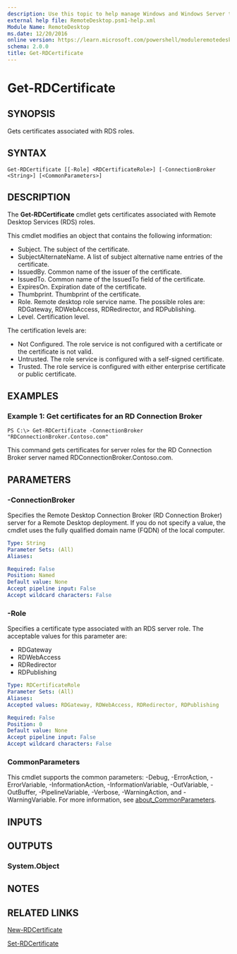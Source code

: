 ```yaml
---
description: Use this topic to help manage Windows and Windows Server technologies with Windows PowerShell.
external help file: RemoteDesktop.psm1-help.xml
Module Name: RemoteDesktop
ms.date: 12/20/2016
online version: https://learn.microsoft.com/powershell/moduleremotedesktop/get-rdcertificate?view=windowsserver2016-ps&wt.mc_id=ps-gethelp
schema: 2.0.0
title: Get-RDCertificate
---
```


# Get-RDCertificate

## SYNOPSIS
Gets certificates associated with RDS roles.

## SYNTAX

```
Get-RDCertificate [[-Role] <RDCertificateRole>] [-ConnectionBroker <String>] [<CommonParameters>]
```

## DESCRIPTION
The **Get-RDCertificate** cmdlet gets certificates associated with Remote Desktop Services (RDS) roles.

This cmdlet modifies an object that contains the following information:

- Subject.
The subject of the certificate.
- SubjectAlternateName.
A list of subject alternative name entries of the certificate.
- IssuedBy.
Common name of the issuer of the certificate.
- IssuedTo.
Common name of the IssuedTo field of the certificate.
- ExpiresOn.
Expiration date of the certificate.
- Thumbprint.
Thumbprint of the certificate.
- Role.
Remote desktop role service name.
The possible roles are: RDGateway, RDWebAccess, RDRedirector, and RDPublishing.
- Level.
Certification level.

The certification levels are:

- Not Configured.
The role service is not configured with a certificate or the certificate is not valid.
- Untrusted.
The role service is configured with a self-signed certificate.
- Trusted.
The role service is configured with either enterprise certificate or public certificate.

## EXAMPLES

### Example 1: Get certificates for an RD Connection Broker
```
PS C:\> Get-RDCertificate -ConnectionBroker "RDConnectionBroker.Contoso.com"
```

This command gets certificates for server roles for the RD Connection Broker server named RDConnectionBroker.Contoso.com.

## PARAMETERS

### -ConnectionBroker
Specifies the Remote Desktop Connection Broker (RD Connection Broker) server for a Remote Desktop deployment.
If you do not specify a value, the cmdlet uses the fully qualified domain name (FQDN) of the local computer.

```yaml
Type: String
Parameter Sets: (All)
Aliases:

Required: False
Position: Named
Default value: None
Accept pipeline input: False
Accept wildcard characters: False
```

### -Role
Specifies a certificate type associated with an RDS server role.
The acceptable values for this parameter are:

- RDGateway
- RDWebAccess
- RDRedirector
- RDPublishing

```yaml
Type: RDCertificateRole
Parameter Sets: (All)
Aliases:
Accepted values: RDGateway, RDWebAccess, RDRedirector, RDPublishing

Required: False
Position: 0
Default value: None
Accept pipeline input: False
Accept wildcard characters: False
```

### CommonParameters
This cmdlet supports the common parameters: -Debug, -ErrorAction, -ErrorVariable, -InformationAction, -InformationVariable, -OutVariable, -OutBuffer, -PipelineVariable, -Verbose, -WarningAction, and -WarningVariable. For more information, see [about_CommonParameters](https://go.microsoft.com/fwlink/?LinkID=113216).

## INPUTS

## OUTPUTS

### System.Object

## NOTES

## RELATED LINKS

[New-RDCertificate](./New-RDCertificate.md)

[Set-RDCertificate](./Set-RDCertificate.md)

